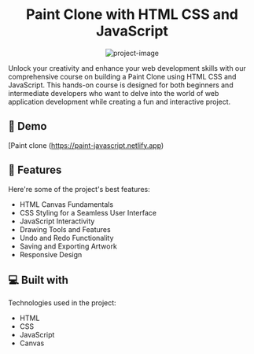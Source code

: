 <h1 align="center" id="title">Paint Clone with HTML CSS and JavaScript</h1>

<p align="center"><img src="https://media.graphassets.com/SaZfwkN2Ryeo8RgDa4gn" alt="project-image"></p>

<p id="description">Unlock your creativity and enhance your web development skills with our comprehensive course on building a Paint Clone using HTML CSS and JavaScript. This hands-on course is designed for both beginners and intermediate developers who want to delve into the world of web application development while creating a fun and interactive project.</p>

<h2>🚀 Demo</h2>

[Paint clone (https://paint-javascript.netlify.app)

  
  
<h2>🧐 Features</h2>

Here're some of the project's best features:

*   HTML Canvas Fundamentals
*   CSS Styling for a Seamless User Interface
*   JavaScript Interactivity
*   Drawing Tools and Features
*   Undo and Redo Functionality
*   Saving and Exporting Artwork
*   Responsive Design

  
  
<h2>💻 Built with</h2>

Technologies used in the project:

*   HTML
*   CSS
*   JavaScript
*   Canvas

